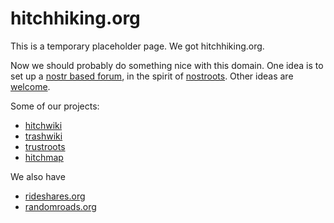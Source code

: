 # hitchhiking.org

This is a temporary placeholder page.  We got hitchhiking.org.

Now we should probably do something nice with this domain.  One idea is to set up a [nostr based forum](https://github.com/Hitchwiki/hitchhiking.org/issues), in the spirit of [nostroots](https://github.com/Trustroots/nostroots).
Other ideas are [welcome](https://github.com/Hitchwiki/hitchhiking.org/issues/new).

Some of our projects:

* [hitchwiki](https://hitchwiki.org/)
* [trashwiki](https://trashwiki.org/)
* [trustroots](https://trustroots.org/)
* [hitchmap](https://hitchmap.com/)

We also have

* [rideshares.org](https://rideshares.org/)
* [randomroads.org](https://randomroads.org/)
